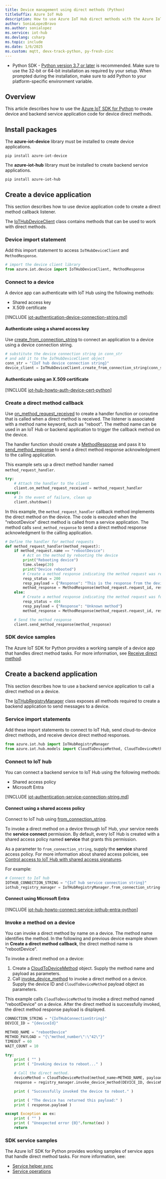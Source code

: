 ```yaml
---
title: Device management using direct methods (Python)
titleSuffix: Azure IoT Hub
description: How to use Azure IoT Hub direct methods with the Azure IoT SDK for Python for device management tasks including invoking a remote device reboot.
author: SoniaLopezBravo
ms.author: sonialopez
ms.service: iot-hub
ms.devlang: csharp
ms.topic: include
ms.date: 1/6/2025
ms.custom: mqtt, devx-track-python, py-fresh-zinc
---
```


  * Python SDK - [Python version 3.7 or later](https://www.python.org/downloads/) is recommended. Make sure to use the 32-bit or 64-bit installation as required by your setup. When prompted during the installation, make sure to add Python to your platform-specific environment variable.

## Overview

This article describes how to use the [Azure IoT SDK for Python](https://github.com/Azure/azure-iot-sdk-python) to create device and backend service application code for device direct methods.

## Install packages

The **azure-iot-device** library must be installed to create device applications.

```cmd/sh
pip install azure-iot-device
```

The **azure-iot-hub** library must be installed to create backend service applications.

```cmd/sh
pip install azure-iot-hub
```

## Create a device application

This section describes how to use device application code to create a direct method callback listener.

The [IoTHubDeviceClient](/python/api/azure-iot-device/azure.iot.device.iothubdeviceclient) class contains methods that can be used to work with direct methods.

### Device import statement

Add this import statement to access `IoTHubDeviceClient` and `MethodResponse`.

```python
# import the device client library
from azure.iot.device import IoTHubDeviceClient, MethodResponse
```

### Connect to a device

A device app can authenticate with IoT Hub using the following methods:

* Shared access key
* X.509 certificate

[!INCLUDE [iot-authentication-device-connection-string.md](iot-authentication-device-connection-string.md)]

#### Authenticate using a shared access key

Use [create_from_connection_string](/python/api/azure-iot-device/azure.iot.device.iothubdeviceclient?#azure-iot-device-iothubdeviceclient-create-from-connection-string) to connect an application to a device using a device connection string.

```python
# substitute the device connection string in conn_str
# and add it to the IoTHubDeviceClient object
conn_str = "{IoT hub device connection string}"
device_client = IoTHubDeviceClient.create_from_connection_string(conn_str)
```

#### Authenticate using an X.509 certificate

[!INCLUDE [iot-hub-howto-auth-device-cert-python](iot-hub-howto-auth-device-cert-python.md)]

### Create a direct method callback

Use [on_method_request_received](/python/api/azure-iot-device/azure.iot.device.iothubdeviceclient?#azure-iot-device-iothubdeviceclient-on-method-request-received) to create a handler function or coroutine that is called when a direct method is received. The listener is associated with a method name keyword, such as "reboot". The method name can be used in an IoT Hub or backend application to trigger the callback method on the device.

The handler function should create a [MethodResponse](/python/api/azure-iot-device/azure.iot.device.methodresponse) and pass it to [send_method_response](/python/api/azure-iot-device/azure.iot.device.iothubdeviceclient?#azure-iot-device-iothubdeviceclient-send-method-response) to send a direct method response acknowledgment to the calling application.

This example sets up a direct method handler named `method_request_handler`.

```python
try:
    # Attach the handler to the client
    client.on_method_request_received = method_request_handler
except:
    # In the event of failure, clean up
    client.shutdown()
```

In this example, the `method_request_handler` callback method implements the direct method on the device. The code is executed when the "rebootDevice" direct method is called from a service application. The method calls `send_method_response` to send a direct method response acknowledgment to the calling application.

```python
# Define the handler for method requests
def method_request_handler(method_request):
    if method_request.name == "rebootDevice":
        # Act on the method by rebooting the device
        print("Rebooting device")
        time.sleep(20)
        print("Device rebooted")
        # Create a method response indicating the method request was resolved
        resp_status = 200
        resp_payload = {"Response": "This is the response from the device"}
        method_response = MethodResponse(method_request.request_id, resp_status, resp_payload)
    else:
        # Create a method response indicating the method request was for an unknown method
        resp_status = 404
        resp_payload = {"Response": "Unknown method"}
        method_response = MethodResponse(method_request.request_id, resp_status, resp_payload)

    # Send the method response
    client.send_method_response(method_response)
```

### SDK device samples

The Azure IoT SDK for Python provides a working sample of a device app that handles direct method tasks. For more information, see [Receive direct method](https://github.com/Azure/azure-iot-sdk-python/blob/main/samples/async-hub-scenarios/receive_direct_method.py).

## Create a backend application

This section describes how to use a backend service application to call a direct method on a device.

The [IoTHubRegistryManager](/python/api/azure-iot-hub/azure.iot.hub.iothubregistrymanager) class exposes all methods required to create a backend application to send messages to a device.

### Service import statements

Add these import statements to connect to IoT Hub, send cloud-to-device direct methods, and receive device direct method responses.

```python
from azure.iot.hub import IoTHubRegistryManager
from azure.iot.hub.models import CloudToDeviceMethod, CloudToDeviceMethodResult
```

### Connect to IoT hub

You can connect a backend service to IoT Hub using the following methods:

* Shared access policy
* Microsoft Entra

[!INCLUDE [iot-authentication-service-connection-string.md](iot-authentication-service-connection-string.md)]

#### Connect using a shared access policy

Connect to IoT hub using [from_connection_string](/python/api/azure-iot-hub/azure.iot.hub.iothubregistrymanager?#azure-iot-hub-iothubregistrymanager-from-connection-string).

To invoke a direct method on a device through IoT Hub, your service needs the **service connect** permission. By default, every IoT Hub is created with a shared access policy named **service** that grants this permission.

As a parameter to `from_connection_string`, supply the **service** shared access policy. For more information about shared access policies, see [Control access to IoT Hub with shared access signatures](/azure/iot-hub/authenticate-authorize-sas).

For example:

```python
# Connect to IoT hub
IOTHUB_CONNECTION_STRING = "{IoT hub service connection string}"
iothub_registry_manager = IoTHubRegistryManager.from_connection_string(IOTHUB_CONNECTION_STRING)
```

#### Connect using Microsoft Entra

[!INCLUDE [iot-hub-howto-connect-service-iothub-entra-python](iot-hub-howto-connect-service-iothub-entra-python.md)]

### Invoke a method on a device

You can invoke a direct method by name on a device. The method name identifies the method. In the following and previous device example shown in **Create a direct method callback**, the direct method name is "rebootDevice".

To invoke a direct method on a device:

1. Create a [CloudToDeviceMethod](/python/api/azure-iot-hub/azure.iot.hub.protocol.models.cloudtodevicemethod) object. Supply the method name and payload as parameters.
1. Call [invoke_device_method](/python/api/azure-iot-hub/azure.iot.hub.iothub_registry_manager.iothubregistrymanager?#azure-iot-hub-iothub-registry-manager-iothubregistrymanager-invoke-device-method) to invoke a direct method on a device. Supply the device ID and `CloudToDeviceMethod` payload object as parameters.

This example calls `CloudToDeviceMethod` to invoke a direct method named "rebootDevice" on a device. After the direct method is successfully invoked, the direct method response payload is displayed.

```python
CONNECTION_STRING = "{IoTHubConnectionString}"
DEVICE_ID = "{deviceId}"

METHOD_NAME = "rebootDevice"
METHOD_PAYLOAD = "{\"method_number\":\"42\"}"
TIMEOUT = 60
WAIT_COUNT = 10

try:
    print ( "" )
    print ( "Invoking device to reboot..." )

    # Call the direct method.
    deviceMethod = CloudToDeviceMethod(method_name=METHOD_NAME, payload=METHOD_PAYLOAD)
    response = registry_manager.invoke_device_method(DEVICE_ID, deviceMethod)

    print ( "Successfully invoked the device to reboot." )

    print ( "The device has returned this payload:" )
    print ( response.payload )

except Exception as ex:
    print ( "" )
    print ( "Unexpected error {0}".format(ex) )
    return
```

### SDK service samples

The Azure IoT SDK for Python provides working samples of service apps that handle direct method tasks. For more information, see:

* [Service helper sync](https://github.com/Azure/azure-iot-sdk-python/blob/e75d1c2026eab939d5d31097fd0c22924c53abf8/dev_utils/dev_utils/service_helper_sync.py)
* [Service operations](https://github.com/Azure/azure-iot-sdk-python/blob/e75d1c2026eab939d5d31097fd0c22924c53abf8/tests/e2e/provisioning_e2e/iothubservice20180630/operations/service_operations.py)
